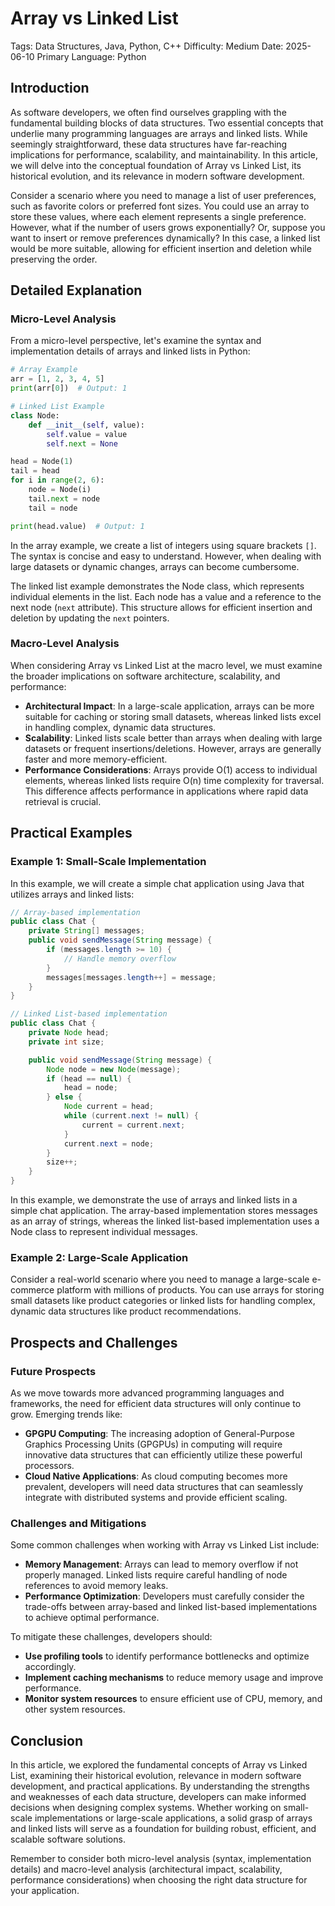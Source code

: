 # Array vs Linked List
Tags: Data Structures, Java, Python, C++
Difficulty: Medium
Date: 2025-06-10
Primary Language: Python

## Introduction

As software developers, we often find ourselves grappling with the fundamental building blocks of data structures. Two essential concepts that underlie many programming languages are arrays and linked lists. While seemingly straightforward, these data structures have far-reaching implications for performance, scalability, and maintainability. In this article, we will delve into the conceptual foundation of Array vs Linked List, its historical evolution, and its relevance in modern software development.

Consider a scenario where you need to manage a list of user preferences, such as favorite colors or preferred font sizes. You could use an array to store these values, where each element represents a single preference. However, what if the number of users grows exponentially? Or, suppose you want to insert or remove preferences dynamically? In this case, a linked list would be more suitable, allowing for efficient insertion and deletion while preserving the order.

## Detailed Explanation

### Micro-Level Analysis

From a micro-level perspective, let's examine the syntax and implementation details of arrays and linked lists in Python:
```python
# Array Example
arr = [1, 2, 3, 4, 5]
print(arr[0])  # Output: 1

# Linked List Example
class Node:
    def __init__(self, value):
        self.value = value
        self.next = None

head = Node(1)
tail = head
for i in range(2, 6):
    node = Node(i)
    tail.next = node
    tail = node

print(head.value)  # Output: 1
```
In the array example, we create a list of integers using square brackets `[]`. The syntax is concise and easy to understand. However, when dealing with large datasets or dynamic changes, arrays can become cumbersome.

The linked list example demonstrates the Node class, which represents individual elements in the list. Each node has a value and a reference to the next node (`next` attribute). This structure allows for efficient insertion and deletion by updating the `next` pointers.

### Macro-Level Analysis

When considering Array vs Linked List at the macro level, we must examine the broader implications on software architecture, scalability, and performance:

* **Architectural Impact**: In a large-scale application, arrays can be more suitable for caching or storing small datasets, whereas linked lists excel in handling complex, dynamic data structures.
* **Scalability**: Linked lists scale better than arrays when dealing with large datasets or frequent insertions/deletions. However, arrays are generally faster and more memory-efficient.
* **Performance Considerations**: Arrays provide O(1) access to individual elements, whereas linked lists require O(n) time complexity for traversal. This difference affects performance in applications where rapid data retrieval is crucial.

## Practical Examples

### Example 1: Small-Scale Implementation

In this example, we will create a simple chat application using Java that utilizes arrays and linked lists:
```java
// Array-based implementation
public class Chat {
    private String[] messages;
    public void sendMessage(String message) {
        if (messages.length >= 10) {
            // Handle memory overflow
        }
        messages[messages.length++] = message;
    }
}

// Linked List-based implementation
public class Chat {
    private Node head;
    private int size;

    public void sendMessage(String message) {
        Node node = new Node(message);
        if (head == null) {
            head = node;
        } else {
            Node current = head;
            while (current.next != null) {
                current = current.next;
            }
            current.next = node;
        }
        size++;
    }
}
```
In this example, we demonstrate the use of arrays and linked lists in a simple chat application. The array-based implementation stores messages as an array of strings, whereas the linked list-based implementation uses a Node class to represent individual messages.

### Example 2: Large-Scale Application

Consider a real-world scenario where you need to manage a large-scale e-commerce platform with millions of products. You can use arrays for storing small datasets like product categories or linked lists for handling complex, dynamic data structures like product recommendations.

## Prospects and Challenges

### Future Prospects

As we move towards more advanced programming languages and frameworks, the need for efficient data structures will only continue to grow. Emerging trends like:

* **GPGPU Computing**: The increasing adoption of General-Purpose Graphics Processing Units (GPGPUs) in computing will require innovative data structures that can efficiently utilize these powerful processors.
* **Cloud Native Applications**: As cloud computing becomes more prevalent, developers will need data structures that can seamlessly integrate with distributed systems and provide efficient scaling.

### Challenges and Mitigations

Some common challenges when working with Array vs Linked List include:

* **Memory Management**: Arrays can lead to memory overflow if not properly managed. Linked lists require careful handling of node references to avoid memory leaks.
* **Performance Optimization**: Developers must carefully consider the trade-offs between array-based and linked list-based implementations to achieve optimal performance.

To mitigate these challenges, developers should:

* **Use profiling tools** to identify performance bottlenecks and optimize accordingly.
* **Implement caching mechanisms** to reduce memory usage and improve performance.
* **Monitor system resources** to ensure efficient use of CPU, memory, and other system resources.

## Conclusion

In this article, we explored the fundamental concepts of Array vs Linked List, examining their historical evolution, relevance in modern software development, and practical applications. By understanding the strengths and weaknesses of each data structure, developers can make informed decisions when designing complex systems. Whether working on small-scale implementations or large-scale applications, a solid grasp of arrays and linked lists will serve as a foundation for building robust, efficient, and scalable software solutions.

Remember to consider both micro-level analysis (syntax, implementation details) and macro-level analysis (architectural impact, scalability, performance considerations) when choosing the right data structure for your application.